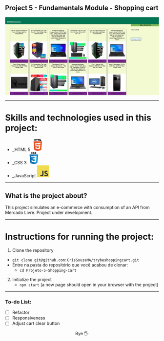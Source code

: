 ## Project 5 - Fundamentals Module - Shopping cart

<img src="./images/shoppingcart.jpg" alt="Trybe warts" />

---

# Skills and technologies used in this project:

* _HTML 5 <img src="https://raw.githubusercontent.com/devicons/devicon/master/icons/html5/html5-original-wordmark.svg" alt="html5" width="40" height="40"/>
* _CSS 3 <img src="https://raw.githubusercontent.com/devicons/devicon/master/icons/css3/css3-original-wordmark.svg" alt="css3" width="40" height="40"/>
* _JavaScript <img src="https://raw.githubusercontent.com/devicons/devicon/master/icons/javascript/javascript-original.svg" alt="javascript" width="40" height="40"/>

---

## What is the project about?

This project simulates an e-commerce with consumption of an API from Mercado Livre.
Project under development.

---

# Instructions for running the project:

1. Clone the repository
  * `git clone git@github.com:CrisSouzaMA/trybeshoppingcart.git`
  * Entre na pasta do repositório que você acabou de clonar:
    * `cd Projeto-5-Shopping-Cart`

2. Initialize the project
    * `npm start` (a new page should open in your browser with the project)

---

### To-do List:

- [ ] Refactor
- [ ] Responsiveness
- [ ] Adjust cart clear button

<p align='center'>Bye 🖐️</p>

